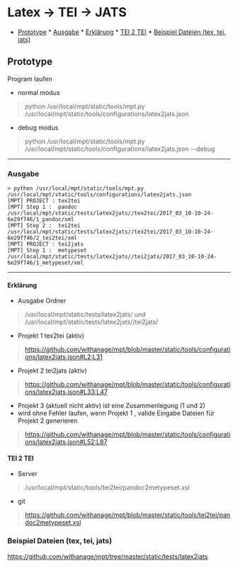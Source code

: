 
# Latex -> TEI -> JATS

* [Prototype](#prototype)
      * [Ausgabe](#ausgabe)
        * [Erklärung](#erklärung)
        * [TEI 2  TEI](#tei-2--tei)
      * [Beispiel Dateien (tex, tei, jats)](#beispiel-dateien-tex-tei-jats)


## Prototype
Program laufen

- normal modus

> python /usr/local/mpt/static/tools/mpt.py /usr/local/mpt/static/tools/configurations/latex2jats.json

- debug modus

> python /usr/local/mpt/static/tools/mpt.py /usr/local/mpt/static/tools/configurations/latex2jats.json --debug

---

### Ausgabe
```
> python /usr/local/mpt/static/tools/mpt.py /usr/local/mpt/static/tools/configurations/latex2jats.json
[MPT] PROJECT : tex2tei
[MPT] Step 1 :  pandoc
/usr/local/mpt/static/tests/latex2jats//tex2tei/2017_03_10-10-24-6e29f746/1_pandoc/xml
[MPT] Step 2 :  tei2tei
/usr/local/mpt/static/tests/latex2jats//tex2tei/2017_03_10-10-24-6e29f746/2_tei2tei/xml
[MPT] PROJECT : tei2jats
[MPT] Step 1 :  metypeset
/usr/local/mpt/static/tests/latex2jats//tei2jats/2017_03_10-10-24-6e29f746/1_metypeset/xml
```
----

#### Erklärung

- Ausgabe Ordner

> /usr/local/mpt/static/tests/latex2jats/ und /usr/local/mpt/static/tests/latex2jats//tei2jats/ 

-  Projekt 1   tex2tei (aktiv)

> https://github.com/withanage/mpt/blob/master/static/tools/configurations/latex2jats.json#L2:L31

- Projekt 2 tei2jats (aktiv)

> https://github.com/withanage/mpt/blob/master/static/tools/configurations/latex2jats.json#L33:L47


-  Projekt 3  (aktuell nicht aktiv)    ist eine Zusammenlegung (1 und 2)
-  wird ohne Fehler laufen, wenn Projekt 1 , valide Eingabe Dateien für Projekt 2 generieren

> https://github.com/withanage/mpt/blob/master/static/tools/configurations/latex2jats.json#L52:L87

####  TEI 2  TEI
- Server
> /usr/local/mpt/static/tools/tei2tei/pandoc2metypeset.xsl
- git
> https://github.com/withanage/mpt/blob/master/static/tools/tei2tei/pandoc2metypeset.xsl

### Beispiel Dateien (tex, tei, jats)

https://github.com/withanage/mpt/tree/master/static/tests/latex2jats



    
